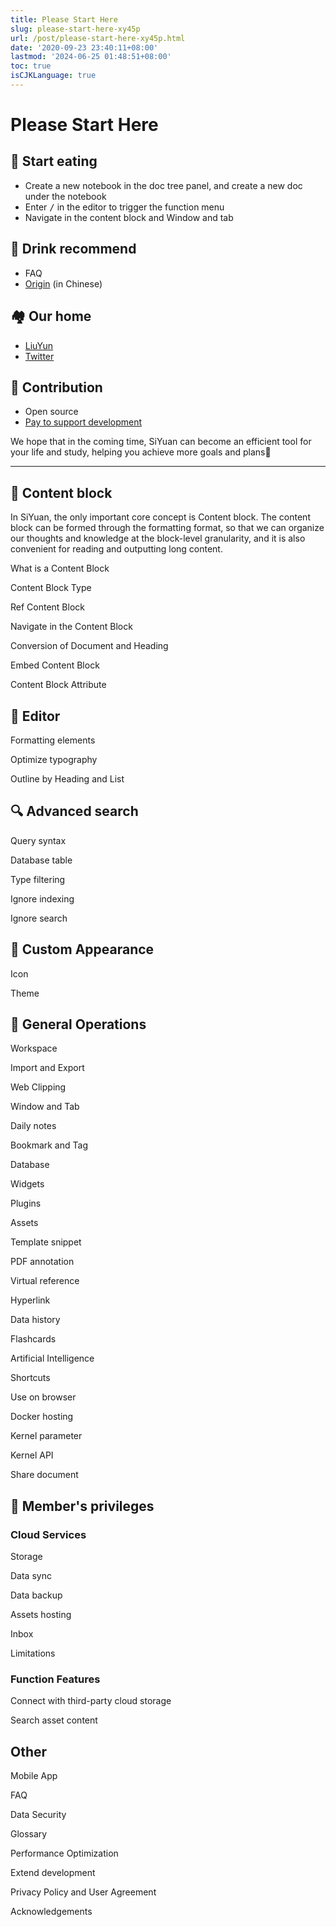 ```yaml
---
title: Please Start Here
slug: please-start-here-xy45p
url: /post/please-start-here-xy45p.html
date: '2020-09-23 23:40:11+08:00'
lastmod: '2024-06-25 01:48:51+08:00'
toc: true
isCJKLanguage: true
---
```


# Please Start Here

## 🍔 Start eating

* Create a new notebook in the doc tree panel, and create a new doc under the notebook
* Enter <kbd>/</kbd>​​ in the editor to trigger the function menu
* Navigate in the content block and Window and tab

## 🍹 Drink recommend

* FAQ
* [Origin](https://ld246.com/article/1619868273581) (in Chinese)

## 🏘️ Our home

* [LiuYun](https://liuyun.io/)
* [Twitter](https://twitter.com/b3logos)

## 💌 Contribution

* Open source
* [Pay to support development](https://b3log.org/siyuan/en/pricing.html)

We hope that in the coming time, SiYuan can become an efficient tool for your life and study, helping you achieve more goals and plans🙏

---

## 🍫 Content block

In SiYuan, the only important core concept is Content block. The content block can be formed through the formatting format, so that we can organize our thoughts and knowledge at the block-level granularity, and it is also convenient for reading and outputting long content.

What is a Content Block

Content Block Type

Ref Content Block

Navigate in the Content Block

Conversion of Document and Heading

Embed Content Block

Content Block Attribute

## 🍱 Editor

Formatting elements

Optimize typography

Outline by Heading and List

## 🔍 Advanced search

Query syntax

Database table

Type filtering

Ignore indexing

Ignore search

## 🎨 Custom Appearance

Icon

Theme

## 🚌 General Operations

Workspace

Import and Export

Web Clipping

Window and Tab

Daily notes

Bookmark and Tag

Database

Widgets

Plugins

Assets

Template snippet

PDF annotation

Virtual reference

Hyperlink

Data history

Flashcards

Artificial Intelligence

Shortcuts

Use on browser

Docker hosting

Kernel parameter

Kernel API

Share document

## 👑 Member's privileges

### Cloud Services

Storage

Data sync

Data backup

Assets hosting

Inbox

Limitations

### Function Features

Connect with third-party cloud storage

Search asset content

## Other

Mobile App

FAQ

Data Security

Glossary

Performance Optimization

Extend development

Privacy Policy and User Agreement

Acknowledgements
